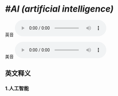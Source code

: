 # ***\#AI (artificial intelligence)*** 
英音
<audio src="./media/AI (artificial intelligence)1_AAC.aac" controls="controls"></audio>

美音
<audio src="./media/AI (artifi cial intelligence)2_AAC.aac" controls="controls"></audio>



  

英文释义
---
### 1.**人工智能**  


